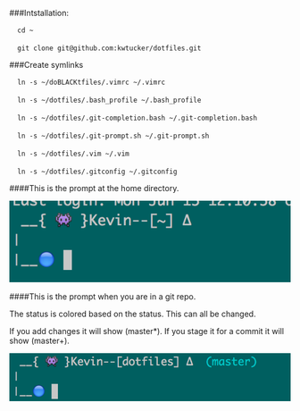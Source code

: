 ###Intstallation:
```
  cd ~
  
  git clone git@github.com:kwtucker/dotfiles.git

``` 

###Create symlinks

```
  ln -s ~/doBLACKtfiles/.vimrc ~/.vimrc
  
  ln -s ~/dotfiles/.bash_profile ~/.bash_profile
  
  ln -s ~/dotfiles/.git-completion.bash ~/.git-completion.bash
  
  ln -s ~/dotfiles/.git-prompt.sh ~/.git-prompt.sh
  
  ln -s ~/dotfiles/.vim ~/.vim
  
  ln -s ~/dotfiles/.gitconfig ~/.gitconfig

```

####This is the prompt at the home directory.

![Image of Prompt](https://github.com/kwtucker/dotfiles/blob/master/bashPrompt/myPrompt.png)


####This is the prompt when you are in a git repo.

The status is colored based on the status. This can all be changed.

If you add changes it will show (master*). If you stage it for a commit it will show (master+). 

![Image of PromptGit](https://github.com/kwtucker/dotfiles/blob/master/bashPrompt/promptGit.png)

